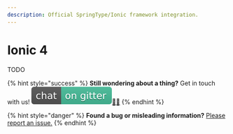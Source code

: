 ```yaml
---
description: Official SpringType/Ionic framework integration.
---
```


# Ionic 4

TODO



{% hint style="success" %}
**Still wondering about a thing?** Get in touch with us! [![](../.gitbook/assets/gitter.svg)](https://gitter.im/springtype-official/springtype?utm_source=badge&utm_medium=badge&utm_campaign=pr-badge)[💬](https://emojipedia.org/speech-balloon/)[🤓](https://emojipedia.org/nerd-face/)
{% endhint %}

{% hint style="danger" %}
**Found a bug or misleading information?** [Please report an issue.](https://github.com/springtype-org/springtype/issues)
{% endhint %}

